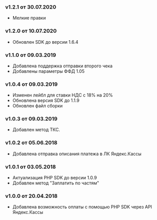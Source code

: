### v1.2.1 от 30.07.2020
* Мелкие правки

### v1.2.0 от 10.07.2020
* Обновлен SDK до версии 1.6.4

### v1.1.0 от 09.03.2019
* Добавлена поддержка отправки второго чека
* Добавлены параметры ФФД 1.05

### v1.0.4 от 09.03.2019
* Изменен лейбл для ставки НДС с 18% на 20%
* Обновлена версия SDK до 1.1.9
* Обновлен файл сборки

### v1.0.3 от 09.03.2019
* Добавлен метод ТКС.

### v1.0.2 от 05.06.2018
* Добавлена отправка описания платежа в ЛК Яндекс.Кассы

### v1.0.1 от 03.05.2018
* Актуализация PHP SDK до версии 1.0.9
* Добавлен метод "Заплатить по частям"

### v1.0.0 от 20.04.2018
* Добавлена возможность оплаты с помощью PHP SDK через API Яндекс.Кассы